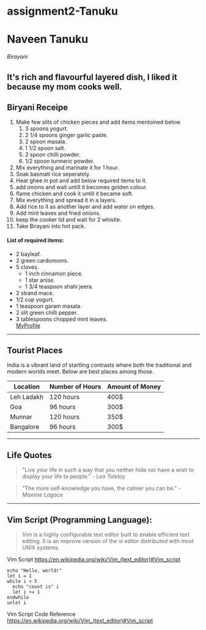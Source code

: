 # assignment2-Tanuku
# Naveen Tanuku
###### Birayani
It's **rich** and **flavourful** layered dish, I liked it because my mom cooks well.
---
## Biryani Receipe

1. Make few slits of chicken pieces and add items mentoined below.
    1. 3 spoons yogurt.
    2. 2 1/4 spoons ginger garlic paste.
    3. 2 spoon masala.
    4. 1 1/2 spoon salt.
    5. 2 spoon chilli powder.
    6. 1/2 spoon turmeric powder.
2. Mix everything and marinate it for 1 hour.
3. Soak basmati rice seperately.
4. Heat ghee in pot and add below required items to it.
5. add onions and wait untill it becomes golden colour.
6. flame chicken and cook it untill it became soft.
7. Mix everything and spread it in a layers.
8. Add rice to it as another layer and add water on edges.
9. Add mint leaves and fried onions.
10. keep the cooker lid and wait for 2 whistle.
11. Take Birayani into hot pack.
#### List of required items:
* 2 bayleaf.
* 2 green cardomoms.
* 5 cloves.
   - 1 inch cinnamon piece.
    - 1 star anise.
    - 1 3/4 teaspoon shahi jeera.
* 2 strand mace.
* 1/2 cup yogurt.
* 1 teaspoon garam masala.
* 2 slit green chilli pepper.
* 3 tablespoons chopped mint leaves.<br>
[MyProfile](AboutMe.md)

---

## Tourist Places


India is a vibrant land of startling contrasts where both the traditional and modern worlds meet. Below are best places among those.

 Location    | Number of Hours | Amount of Money
--- | --- | ---
 Leh Ladakh | 120 hours | 400$
 Goa | 96 hours | 300$
 Munnar | 120 hours | 350$
 Bangalore | 96 hours | 300$

--- 

## Life Quotes

> "Live your life in such a way that you neither hide nor have a wish to display your life to people." - *Leo Tolstoy*

> "The more self-knowledge you have, the calmer you can be." - *Maxime Lagace*
---

## Vim Script (Programming Language):

> Vim is a highly configurable text editor built to enable efficient text editing. It is an improve version of the vi editor distributed with most UNIX systems.

Vim Script <https://en.wikipedia.org/wiki/Vim_(text_editor)#Vim_script>


```
echo "Hello, world!"
let i = 1
while i < 5
  echo "count is" i
  let i += 1
endwhile
unlet i
```

Vim Script Code Reference <https://en.wikipedia.org/wiki/Vim_(text_editor)#Vim_script>
